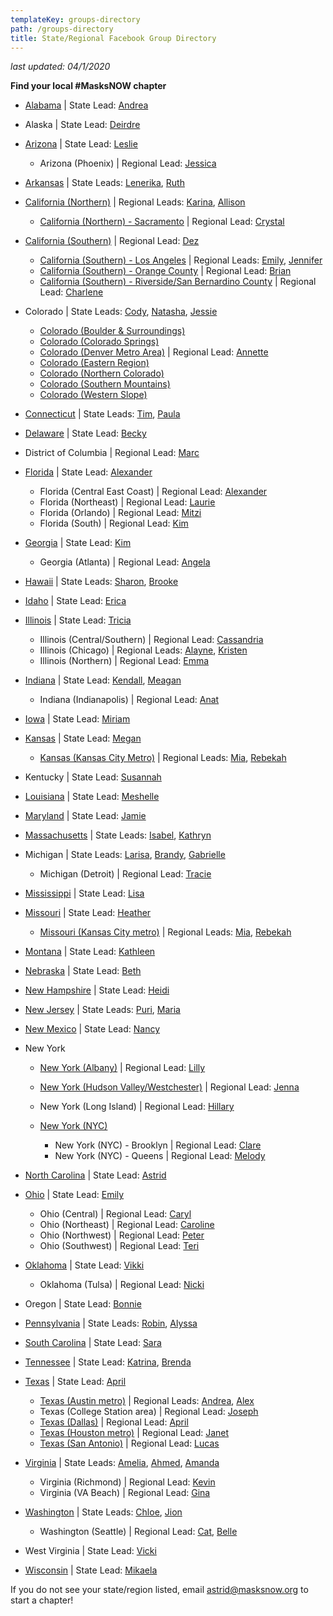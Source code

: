 ```yaml
---
templateKey: groups-directory
path: /groups-directory
title: State/Regional Facebook Group Directory
---
```

*last updated: 04/1/2020*

**Find your local #MasksNOW chapter**

* [Alabama](https://www.facebook.com/groups/1264062603796986/) | State Lead: [Andrea](mailto:Andrea@masksnow.org)
* Alaska | State Lead: [Deirdre](mailto:covaldeirdre@gmail.com)
* [Arizona](https://www.facebook.com/groups/812064599302071/) | State Lead: [Leslie](mailto:azhardt@yahoo.com)

  * Arizona (Phoenix) | Regional Lead: [Jessica](mailto:spooniesewing@gmail.com)
* [Arkansas](https://www.facebook.com/groups/271568103838759/) | State Leads: [Lenerika](mailto:lenerika@masksnow.org), [Ruth](mailto:aunt.ruth@yahoo.com)
* [California (Northern)](https://www.facebook.com/groups/M3California/) | Regional Leads: [Karina](mailto:karina@masksnow.org), [Allison](mailto:Allison4photos@gmail.com)

  * [California (Northern) - Sacramento](https://www.facebook.com/groups/1506768662816030/?hc_location=group) | Regional Lead: [Crystal](mailto:CrystalCA@masksnow.org)
* [California (Southern)](https://facebook.com/groups/MasksNOWSoCal) | Regional Lead: [Dez](mailto:Deztroamphetamine@gmail.com)

  * [California (Southern) - Los Angeles](https://www.facebook.com/groups/MasksNOWLACA) | Regional Leads: [Emily](mailto:Emily@emiicreations.com), [Jennifer](mailto:JaMinzey@gmail.com)
  * [California (Southern) - Orange County](https://www.facebook.com/groups/MasksNOWOC) | Regional Lead: [Brian](mailto:nguyenbrian202@gmail.com)
  * [California (Southern) - Riverside/San Bernardino County](https://www.facebook.com/groups/MasksNOWRSSB) | Regional Lead: [Charlene](mailto:CharleneCA@masksnow.org)
* Colorado | State Leads: [Cody](mailto:CodyCO@masksnow.org), [Natasha](mailto:Natasha.rigg@gmail.com), [Jessie](mailto:jessie.moench@gmail.com)

  * [Colorado (Boulder & Surroundings)](https://www.facebook.com/groups/MasksNowCOBoulder/)
  * [Colorado (Colorado Springs)](https://www.facebook.com/groups/MasksNowCOColoradoSprings/)
  * [Colorado (Denver Metro Area)](https://www.facebook.com/groups/MasksNowCODenver/) | Regional Lead: [Annette](mailto:ahallfm@comcast.net)
  * [Colorado (Eastern Region)](https://www.facebook.com/groups/MasksNowCOEastern/)
  * [Colorado (Northern Colorado)](https://www.facebook.com/groups/MasksNowCONorthernCO/)
  * [Colorado (Southern Mountains)](https://www.facebook.com/groups/MasksNowCOSouthernMountains/)
  * [Colorado (Western Slope)](https://www.facebook.com/groups/MasksNowCOWesternSlope/)
* [Connecticut](https://www.facebook.com/groups/202833717668875/announcements/) | State Leads: [Tim](mailto:tim@masksnow.org), [Paula](mailto:pcunns9@gmail.com)
* [Delaware](https://www.facebook.com/groups/528584211387614/) | State Lead: [Becky](mailto:becky.urbanek@gmail.com)
* District of Columbia | Regional Lead: [Marc](mailto:marcgervaisDC@masksnow.org)
* [Florida](https://www.facebook.com/groups/529216341303278/) | State Lead: [Alexander](mailto:AlexanderFL@masksnow.org)

  * Florida (Central East Coast) | Regional Lead: [Alexander](mailto:alexander.benishek@gmail.com)
  * Florida (Northeast) | Regional Lead: [Laurie](mailto:LaurieFL@masksnow.org)
  * Florida (Orlando) | Regional Lead: [Mitzi](mailto:MitziFL@masksnow.org)
  * Florida (South) | Regional Lead: [Kim](mailto:KimSFL@masksnow.org)
* [Georgia](https://www.facebook.com/groups/205091274056531/) | State Lead: [Kim](mailto:kmhinzeGA@masksnow.org)

  * Georgia (Atlanta) | Regional Lead: [Angela](mailto:atrettenero@gmail.com)
* [Hawaii](https://www.facebook.com/Masks-NOW-Hawaii-104565304527634/) | State Leads: [Sharon](mailto:sharon.garcia.doyle@gmail.com), [Brooke](mailto:m3oahu@gmail.com)
* [Idaho](https://www.facebook.com/IdahoSTEMAC/) | State Lead: [Erica](mailto:Erica.Compton@stem.idaho.gov)
* [Illinois](https://www.facebook.com/groups/635692137272813/?ref=br_rs) | State Lead: [Tricia](mailto:tballad@gmail.com)

  * Illinois (Central/Southern) | Regional Lead: [Cassandria](mailto:cassandria@pm.me)
  * Illinois (Chicago) | Regional Leads: [Alayne](mailto:alayne.cairns@gmail.com), [Kristen](mailto:jettkristenm@gmail.com)
  * Illinois (Northern) | Regional Lead: [Emma](mailto:ebd313@gmail.com)
* [Indiana](https://www.facebook.com/groups/2514385812107639/) | State Lead: [Kendall](mailto:kendallpritsch14@gmail.com), [Meagan](mailto:meaganrioux@gmail.com)

  * Indiana (Indianapolis) | Regional Lead: [Anat](mailto:anatpbs@gmail.com)
* [Iowa](https://www.facebook.com/groups/522131565386198/) | State Lead: [Miriam](mailto:MimHoffmanIA@masksnow.org)
* [Kansas](https://www.facebook.com/groups/521675518530089/) | State Lead: [Megan](mailto:megan.kansas@masksnow.org)

  * [Kansas (Kansas City Metro)](https://www.facebook.com/groups/515249406050591/) | Regional Leads: [Mia](mailto:Miarichardson@masksnow.org), [Rebekah](mailto:rebekahbuckner@yahoo.com)
* Kentucky | State Lead: [Susannah](mailto:susannah.stitzer@gmail.com)
* [Louisiana](https://www.facebook.com/groups/2271963943110602/?ref=share) | State Lead: [Meshelle](mailto:mshlljnsn@yahoo.com)
* [Maryland](https://www.facebook.com/groups/520641302223494/) | State Lead: [Jamie](mailto:masksnowmaryland@gmail.com)
* [Massachusetts](https://www.facebook.com/groups/2620127964977639/) | State Leads: [Isabel](mailto:isabel_hessler@emerson.edu), [Kathryn](mailto:kathryn_smith3@emerson.edu)
* Michigan | State Leads: [Larisa](mailto:larisabreton@icloud.com), [Brandy](mailto:bshumaker27@yahoo.com), [Gabrielle](mailto:gabriellebreton16@gmail.com)

  * Michigan (Detroit) | Regional Lead: [Tracie](mailto:traciemi@masksnow.org)
* [Mississippi](https://www.facebook.com/groups/554045278817832/) | State Lead: [Lisa](mailto:LisaMS@masksnow.org)
* [Missouri](https://www.facebook.com/groups/693560934789022/about/) | State Lead: [Heather](mailto:hrippetoe@masksnow.org)

  * [Missouri (Kansas City metro)](https://www.facebook.com/groups/515249406050591/) | Regional Leads: [Mia](mailto:Miarichardson@masksnow.org), [Rebekah](mailto:rebekahbuckner@yahoo.com)
* [Montana](https://www.facebook.com/groups/3055128074518037) | State Lead: [Kathleen](mailto:kaa.burke@gmail.com)
* [Nebraska](https://www.facebook.com/groups/238497197292741/) | State Lead: [Beth](mailto:bethbackora@masksnow.org)
* [New Hampshire](https://www.facebook.com/groups/NHMasksNOW/) | State Lead: [Heidi](mailto:heidi.batchelder@verani.com)
* [New Jersey](https://www.facebook.com/groups/555083938540005/about/) | State Leads: [Puri](mailto:ppandya93@gmail.com), [Maria](mailto:Mariaypuerta@gmail.com)
* [New Mexico](https://www.facebook.com/groups/540954669882771/) | State Lead: [Nancy](mailto:NancyNM@masksnow.org)
* New York

  * [New York (Albany)](https://m.facebook.com/groups/226283908614592?group_view_referrer=profile_browser) | Regional Lead: [Lilly](mailto:lillytalmage@gmail.com)
  * [New York (Hudson Valley/Westchester)](https://www.facebook.com/groups/masksnownyhudsonvalleywestchester) | Regional Lead: [Jenna](mailto:jennaadamek@masksnow.org)
  * New York (Long Island) | Regional Lead: [Hillary](mailto:hillary.babalola@stonybrook.edu)
  * [New York (NYC)](https://www.facebook.com/groups/1496625130494194/)

    * New York (NYC) - Brooklyn | Regional Lead: [Clare](mailto:clare.kutsko@gmail.com)
    * New York (NYC) - Queens | Regional Lead: [Melody](mailto:song.melody@gmail.com)
* [North Carolina](https://www.facebook.com/groups/148578513144519/) | State Lead: [Astrid](mailto:astrid@masksnow.org)
* [Ohio](https://www.facebook.com/groups/masksnowohio) | State Lead: [Emily](mailto:Emily@masksnow.org)

  * Ohio (Central) | Regional Lead: [Caryl](mailto:youngatart2020@gmail.com)
  * Ohio (Northeast) | Regional Lead: [Caroline](mailto:cdriscoll1014@gmail.com)
  * Ohio (Northwest) | Regional Lead: [Peter](mailto:petergm84@gmail.com)
  * Ohio (Southwest) | Regional Lead: [Teri](mailto:TeriOH@masksnow.org)
* [Oklahoma](https://www.facebook.com/groups/1303618046515044/) | State Lead: [Vikki](mailto:vikki.penix@masksnow.org)

  * Oklahoma (Tulsa) | Regional Lead: [Nicki](mailto:nickiwoodartist@gmail.com)
* Oregon | State Lead: [Bonnie](mailto:zooathome@gmail.com)
* [Pennsylvania](https://www.facebook.com/groups/masksnowPennsylvania) | State Leads: [Robin](mailto:RobinLuchko@masksnow.org), [Alyssa](mailto:kershawa@gmail.com)
* [South Carolina](https://www.facebook.com/groups/561045871433689/) | State Lead: [Sara](mailto:masksnowsc@gmail.com)
* [Tennessee](https://www.facebook.com/groups/2616245711987301/) | State Lead: [Katrina](mailto:khenderson@gmail.com), [Brenda](mailto:brenda.a.gadd@gmail.com)
* [Texas](https://www.facebook.com/groups/MasksNowTexas/) | State Lead: [April](mailto:april_pierce@outlook.com)

  * [Texas (Austin metro)](https://www.facebook.com/groups/mllionmaskmaydayTX/) | Regional Leads: [Andrea](mailto:AndreaATX@masksnow.org), [Alex](mailto:aewoodhouse@gmail.com)
  * Texas (College Station area) | Regional Lead: [Joseph](mailto:josephwebster.exe@gmail.com)
  * [Texas (Dallas)](https://www.facebook.com/groups/MasksNowDallasTX/) | Regional Lead: [April](mailto:april_pierce@outlook.com)
  * [Texas (Houston metro)](https://www.facebook.com/groups/597450300982941/) | Regional Lead: [Janet](mailto:gatormom04@hotmail.com)
  * [Texas (San Antonio)](https://www.facebook.com/groups/MasksNowSanAntonioTexas/) | Regional Lead: [Lucas](mailto:lsevedge@gmail.com)
* [Virginia](https://www.facebook.com/groups/860457351144099/) | State Leads: [Amelia](mailto:favere@gmail.com), [Ahmed](mailto:ahmed.elzamzami.17@cnu.edu), [Amanda](mailto:amandamsunde@gmail.com)

  * Virginia (Richmond) | Regional Lead: [Kevin](mailto:email@kevinblythe.com)
  * Virginia (VA Beach) | Regional Lead: [Gina](mailto:gina.cooper.gc@gmail.com)
* [Washington](https://www.facebook.com/groups/206024387398453/) | State Leads: [Chloe](mailto:ChloeBoland@gmail.com), [Jion](mailto:ajionkim@uw.edu)

  * Washington (Seattle) | Regional Lead: [Cat](mailto:catfelts@masksnow.org), [Belle](mailto:bellengo@uw.edu)
* West Virginia | State Lead: [Vicki](mailto:vicky.harrington@gmail.com)
* [Wisconsin](https://www.facebook.com/groups/213996063170541/) | State Lead: [Mikaela](mailto:mikaela.becker@gmail.com)

If you do not see your state/region listed, email [astrid@masksnow.org](mailto:astrid@masksnow.org) to start a chapter!